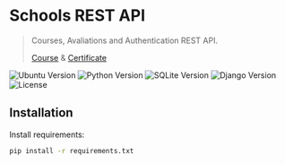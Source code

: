 # Schools REST API
> Courses, Avaliations and Authentication REST API.
>
> [Course](https://www.udemy.com/course/criando-apis-rest-com-django-rest-framework-essencial) & [Certificate](https://ude.my/UC-d18daeea-03fb-44f8-aa5e-383cbb49ac19)

![Ubuntu Version](https://img.shields.io/badge/ubuntu-20.04-blue)
![Python Version](https://img.shields.io/badge/python-3.8.10-blue)
![SQLite Version](https://img.shields.io/badge/sqlite-3.x-blue)
![Django Version](https://img.shields.io/badge/django-3.2.12-blue)
![License](https://img.shields.io/badge/license-MIT-green)

## Installation

Install requirements:

```sh  
pip install -r requirements.txt
```
